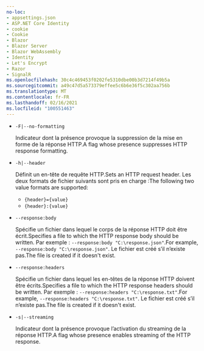 ```yaml
---
no-loc:
- appsettings.json
- ASP.NET Core Identity
- cookie
- Cookie
- Blazor
- Blazor Server
- Blazor WebAssembly
- Identity
- Let's Encrypt
- Razor
- SignalR
ms.openlocfilehash: 30c4c469453f0202fe5310dbe00b3d7214f49b5a
ms.sourcegitcommit: a49c47d5a573379effee5c6b6e36f5c302aa756b
ms.translationtype: MT
ms.contentlocale: fr-FR
ms.lasthandoff: 02/16/2021
ms.locfileid: "100551463"
---
```

* `-F|--no-formatting`

  <span data-ttu-id="c1acb-101">Indicateur dont la présence provoque la suppression de la mise en forme de la réponse HTTP.</span><span class="sxs-lookup"><span data-stu-id="c1acb-101">A flag whose presence suppresses HTTP response formatting.</span></span>

* `-h|--header`

  <span data-ttu-id="c1acb-102">Définit un en-tête de requête HTTP.</span><span class="sxs-lookup"><span data-stu-id="c1acb-102">Sets an HTTP request header.</span></span> <span data-ttu-id="c1acb-103">Les deux formats de fichier suivants sont pris en charge :</span><span class="sxs-lookup"><span data-stu-id="c1acb-103">The following two value formats are supported:</span></span>

  * `{header}={value}`
  * `{header}:{value}`

* `--response:body`

  <span data-ttu-id="c1acb-104">Spécifie un fichier dans lequel le corps de la réponse HTTP doit être écrit.</span><span class="sxs-lookup"><span data-stu-id="c1acb-104">Specifies a file to which the HTTP response body should be written.</span></span> <span data-ttu-id="c1acb-105">Par exemple : `--response:body "C:\response.json"`.</span><span class="sxs-lookup"><span data-stu-id="c1acb-105">For example, `--response:body "C:\response.json"`.</span></span> <span data-ttu-id="c1acb-106">Le fichier est créé s’il n’existe pas.</span><span class="sxs-lookup"><span data-stu-id="c1acb-106">The file is created if it doesn't exist.</span></span>

* `--response:headers`

  <span data-ttu-id="c1acb-107">Spécifie un fichier dans lequel les en-têtes de la réponse HTTP doivent être écrits.</span><span class="sxs-lookup"><span data-stu-id="c1acb-107">Specifies a file to which the HTTP response headers should be written.</span></span> <span data-ttu-id="c1acb-108">Par exemple : `--response:headers "C:\response.txt"`.</span><span class="sxs-lookup"><span data-stu-id="c1acb-108">For example, `--response:headers "C:\response.txt"`.</span></span> <span data-ttu-id="c1acb-109">Le fichier est créé s’il n’existe pas.</span><span class="sxs-lookup"><span data-stu-id="c1acb-109">The file is created if it doesn't exist.</span></span>

* `-s|--streaming`

  <span data-ttu-id="c1acb-110">Indicateur dont la présence provoque l’activation du streaming de la réponse HTTP.</span><span class="sxs-lookup"><span data-stu-id="c1acb-110">A flag whose presence enables streaming of the HTTP response.</span></span>
